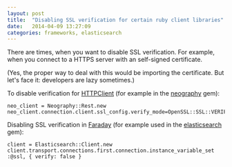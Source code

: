 ```yaml
---
layout: post
title:  "Disabling SSL verification for certain ruby client libraries"
date:   2014-04-09 13:27:09
categories: frameworks, elasticsearch
---
```


There are times, when you want to disable SSL verification.
For example, when you connect to a HTTPS server with an self-signed certificate.

(Yes, the proper way to deal with this would be importing the certificate.
But let's face it: developers are lazy sometimes.)

To disable verification for [HTTPClient](https://github.com/nahi/httpclient) (for example in the [neography](https://github.com/maxdemarzi/neography) gem):

```
neo_client = Neography::Rest.new
neo_client.connection.client.ssl_config.verify_mode=OpenSSL::SSL::VERIFY_NONE
```

Disabling SSL verification in [Faraday](https://github.com/lostisland/faraday) (for example used in the [elasticsearch](https://github.com/elasticsearch/elasticsearch-ruby) gem):

```
client = Elasticsearch::Client.new
client.transport.connections.first.connection.instance_variable_set :@ssl, { verify: false }
```

